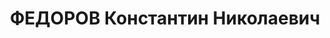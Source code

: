 ---
title: ФЕДОРОВ Константин Николаевич
description: "Род. в 1885, г. Кутаиси, русский. Род занятий: до ареста завхоз Универмага\
  \ в Тбилиси. \n  Осужден Тройкой при НКВД ГССР 03.12.1937. Мера наказания: расстрел\
  \ с конфискацией личного имущества. Дата расстрела: 31.01.1938"
---